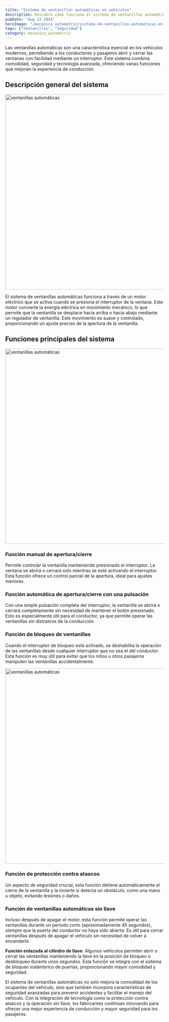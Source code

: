 ```yaml
---
title: "Sistema de ventanillas automáticas en vehículos"
description: Descubre cómo funciona el sistema de ventanillas automáticas en vehículos, sus principales características, como la función de bloqueo y protección contra atascos, y cómo estos sistemas mejoran la comodidad y seguridad al conducir.
pubDate: "Aug 12 2024"
heroImage: "/mecanica_automotriz/sistema-de-ventanillas-automaticas-en-vehiculos.jpg"
tags: ["Ventanillas", "Seguridad"]
category: mecanica_automotriz
---
```


Las ventanillas automáticas son una característica esencial en los vehículos modernos, permitiendo a los conductores y pasajeros abrir y cerrar las ventanas con facilidad mediante un interruptor. Este sistema combina comodidad, seguridad y tecnología avanzada, ofreciendo varias funciones que mejoran la experiencia de conducción.

## Descripción general del sistema

<img src="/mecanica_automotriz/sistema-de-ventanillas-automaticas-en-vehiculos2.png" alt="ventanillas automáticas" width="620"/>

El sistema de ventanillas automáticas funciona a través de un motor eléctrico que se activa cuando se presiona el interruptor de la ventana. Este motor convierte la energía eléctrica en movimiento mecánico, lo que permite que la ventanilla se desplace hacia arriba o hacia abajo mediante un regulador de ventanilla. Este movimiento es suave y controlado, proporcionando un ajuste preciso de la apertura de la ventanilla.

## Funciones principales del sistema

<img src="/mecanica_automotriz/sistema-de-ventanillas-automaticas-en-vehiculos3.png" alt="ventanillas automáticas" width="620"/>

### Función manual de apertura/cierre

Permite controlar la ventanilla manteniendo presionado el interruptor. La ventana se abrirá o cerrará solo mientras se esté activando el interruptor. Esta función ofrece un control parcial de la apertura, ideal para ajustes menores.

### Función automática de apertura/cierre con una pulsación

Con una simple pulsación completa del interruptor, la ventanilla se abrirá o cerrará completamente sin necesidad de mantener el botón presionado. Esto es especialmente útil para el conductor, ya que permite operar las ventanillas sin distraerse de la conducción.

### Función de bloqueo de ventanillas

Cuando el interruptor de bloqueo está activado, se deshabilita la operación de las ventanillas desde cualquier interruptor que no sea el del conductor. Esta función es muy útil para evitar que los niños u otros pasajeros manipulen las ventanillas accidentalmente.

<img src="/mecanica_automotriz/sistema-de-ventanillas-automaticas-en-vehiculos4.png" alt="ventanillas automáticas" width="620"/>

### Función de protección contra atascos

Un aspecto de seguridad crucial, esta función detiene automáticamente el cierre de la ventanilla y la invierte si detecta un obstáculo, como una mano u objeto, evitando lesiones o daños.

### Función de ventanillas automáticas sin llave

Incluso después de apagar el motor, esta función permite operar las ventanillas durante un período corto (aproximadamente 45 segundos), siempre que la puerta del conductor no haya sido abierta. Es útil para cerrar ventanillas después de apagar el vehículo sin necesidad de volver a encenderlo.

**Función enlazada al cilindro de llave**: Algunos vehículos permiten abrir o cerrar las ventanillas manteniendo la llave en la posición de bloqueo o desbloqueo durante unos segundos. Esta función se integra con el sistema de bloqueo inalámbrico de puertas, proporcionando mayor comodidad y seguridad.

El sistema de ventanillas automáticas no solo mejora la comodidad de los ocupantes del vehículo, sino que también incorpora características de seguridad avanzadas para prevenir accidentes y facilitar el manejo del vehículo. Con la integración de tecnología como la protección contra atascos y la operación sin llave, los fabricantes continúan innovando para ofrecer una mejor experiencia de conducción y mayor seguridad para los pasajeros.
